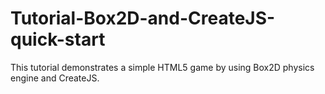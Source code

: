 Tutorial-Box2D-and-CreateJS-quick-start
=======================================

This tutorial demonstrates a simple HTML5 game by using Box2D physics engine and CreateJS.
